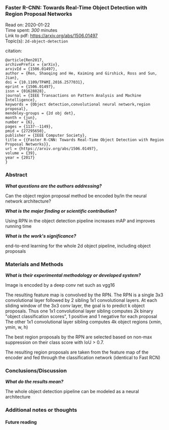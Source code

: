 <!--
{"title": "Faster R-CNN: Towards Real-Time Object Detection with Region Proposal Networks", "url": "https://arxiv.org/abs/1506.01497", "topics": "2d-object-detection", "date": "2020-01-22", "estimated_minutes": "300"}
-->
### Faster R-CNN: Towards Real-Time Object Detection with Region Proposal Networks

Read on: 2020-01-22  
Time spent: *300* minutes  
Link to pdf: https://arxiv.org/abs/1506.01497  
Topic(s): `2d-object-detection`

citation:
```
@article{Ren2017,
archivePrefix = {arXiv},
arxivId = {1506.01497},
author = {Ren, Shaoqing and He, Kaiming and Girshick, Ross and Sun, Jian},
doi = {10.1109/TPAMI.2016.2577031},
eprint = {1506.01497},
issn = {01628828},
journal = {IEEE Transactions on Pattern Analysis and Machine Intelligence},
keywords = {Object detection,convolutional neural network,region proposal},
mendeley-groups = {2d obj det},
month = {jun},
number = {6},
pages = {1137--1149},
pmid = {27295650},
publisher = {IEEE Computer Society},
title = {{Faster R-CNN: Towards Real-Time Object Detection with Region Proposal Networks}},
url = {https://arxiv.org/abs/1506.01497},
volume = {39},
year = {2017}
}

```

### Abstract

__*What questions are the authors addressing?*__

Can the object region proposal method be encoded by/in the neural network architecture?

__*What is the major finding or scientific contribution?*__

Using RPN in the object detection pipeline increases mAP and improves running time

__*What is the work's significance?*__

end-to-end learning for the whole 2d object pipeline, including object proposals

### Materials and Methods

__*What is their experimental methodology or developed system?*__

Image is encoded by a deep conv net such as vgg16

The resulting feature map is convolved by the RPN.
The RPN is a single 3x3 convolutional layer followed by 2 sibling 1x1 convolutional layers.
At each sliding window of the 3x3 conv layer, the goal is to predict k object proposals.
Thus one 1x1 convolutional layer sibling computes 2k binary "object classification scores", 1 positive and 1 negative for each proposal
The other 1x1 convolutional layer sibling computes 4k object regions (xmin, ymin, w, h)

The best region proposals by the RPN are selected based on non-max suppression on their class score with IoU > 0.7.

The resulting region proposals are taken from the feature map of the encoder and fed through the classification network (identical to Fast RCN)


### Conclusions/Discussion

__*What do the results mean?*__

The whole object detection pipeline can be modeled as a neural architecture

### Additional notes or thoughts

#### Future reading
